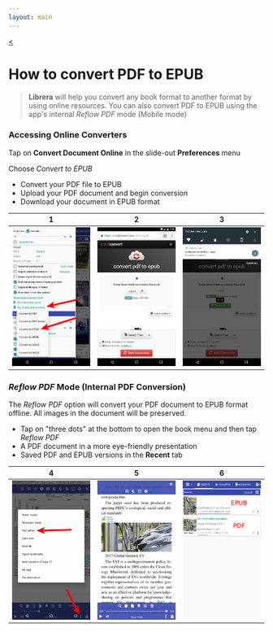 ```yaml
---
layout: main
---
```

[<](/wiki/faq)

# How to convert PDF to EPUB

> **Librera** will help you convert any book format to another format by using online resources. You can also convert PDF to EPUB using the app's internal _Reflow PDF_ mode (Mobile mode)

### Accessing Online Converters

Tap on **Convert Document Online** in the slide-out **Preferences** menu 

Choose _Convert to EPUB_

* Convert your PDF file to EPUB
* Upload your PDF document and begin conversion
* Download your document in EPUB format

|1|2|3|
|-|-|-|
|![](1.png)|![](2.png)|![](3.png)|


###  _Reflow PDF_ Mode (Internal PDF Conversion)

The _Reflow PDF_ option will convert your PDF document to EPUB format offline.
All images in the document will be preserved.

* Tap on "three dots" at the bottom to open the book menu and then tap _Reflow PDF_
* A PDF document in a more eye-friendly presentation
* Saved PDF and EPUB versions in the **Recent** tab

|4|5|6|
|-|-|-|
|![](4.png)|![](5.png)|![](6.png)|


